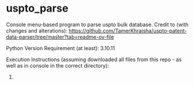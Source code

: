 # uspto_parse
Console menu-based program to parse uspto bulk database.
Credit to (with changes and alterations): https://github.com/TamerKhraisha/uspto-patent-data-parser/tree/master?tab=readme-ov-file 

Python Version Requirement (at least): 3.10.11

Execution Instructions (assuming downloaded all files from this repo - as well as in console in the correct directory):

  1. 
